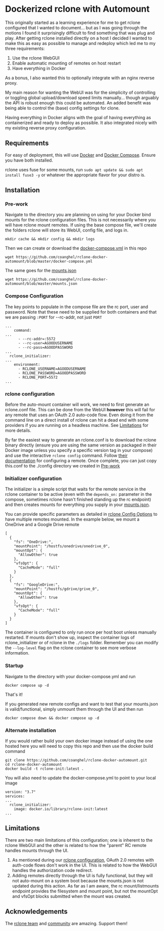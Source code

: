 # Dockerized rclone with Automount

This originally started as a learning experience for me to get rclone configured that I wanted to document... but as I was going through the motions I found it surprisingly difficult to find something that was plug and play. After getting rclone installed directly on a host I decided I wanted to make this as easy as possible to manage and redeploy which led me to my three requirements:

1. Use the rclone WebGUI
2. Enable automatic mounting of remotes on host restart
3. Have everything in Docker

As a bonus, I also wanted this to optionally integrate with an nginx reverse proxy.

My main reason for wanting the WebUI was for the simplicity of controlling or toggling global upload/download speed limits manually... though arguably the API is robust enough this could be automated. An added benefit was being able to control the (base) config settings for clone.

Having everything in Docker aligns with the goal of having everything as containerized and ready to deploy as possible. It also integrated nicely with my existing reverse proxy configuration.

## Requirements

For easy of deployment, this will use [Docker](https://docs.docker.com/engine/install/) and [Docker Compose](https://docs.docker.com/compose/install/). Ensure you have both installed.

rclone uses fuse for some mounts, run `sudo apt update && sudo apt install fuse3 -y` or whatever the appropriate flavor for your distro is.

## Installation

### Pre-work

Navigate to the directory you are planning on using for your Docker bind mounts for the rclone configuration files. This is not necessarily where you will have rclone mount remotes. If using the base compose file, we'll create the folders rclone will store its WebUI, config file, and logs in.

```
mkdir cache && mkdir config && mkdir logs
```

Then we can create or download the [docker-compose.yml](docker-compose.yml) in this repo

```
wget https://github.com/coanghel/rclone-docker-automount/blob/master/docker-compose.yml
```

The same goes for the [mounts.json](mounts.json)

```
wget https://github.com/coanghel/rclone-docker-automount/blob/master/mounts.json
```

### Compose Configuration

The key points to populate in the compose file are the rc port, user and password. Note that these need to be supplied for both containers and that we are passing `:PORT` for --rc-addr, not just `PORT`

```
...
    command:
...
      - --rc-addr=:5572
      - --rc-user=AGOODUSERNAME
      - --rc-pass=AGOODPASSWORD
...
  rclone_initializer:
...
    environment:
      - RCLONE_USERNAME=AGOODUSERNAME
      - RCLONE_PASSWORD=AGOODPASSWORD
      - RCLONE_PORT=5572
...
```

### rclone configuration

Before the auto-mount container will work, we need to first generate an rclone.conf file. This can be done from the WebUI **however** this will fail for any remote that uses an OAuth 2.0 auto-code flow. Even doing it from the command line on a direct install of rclone can hit a dead end with some providers if you are running on a headless machine. See [Limitations](#Limitations) for more details.

By far the easiest way to generate an rclone.conf is to download the rclone binary directly (ensure you are using the same version as packaged in their Docker image unless you specify a specific version tag in your compose) and use the interactive `rclone config` command. Follow [their documentation](https://rclone.org/commands/rclone_config/) for configuring a remote. Once complete, you can just copy this.conf to the ./config directory we created in [Pre-work](#Pre-work)

### Initializer configuration

The initializer is a simple script that waits for the remote service in the rclone container to be active (even with the `depends_on:` parameter in the compose, sometimes rclone hasn't finished standing up the rc endpoint) and then creates mounts for everything you supply in your [mounts.json](mounts.json).

You can provide specific parameters as detailed in [rclone Config Options](/rclone%20Config%20Options/) to have multiple remotes mounted. In the example below, we mount a OneDrive and a Google Drive remote

```
[
  {
    "fs": "OneDrive:",
    "mountPoint": "/hostfs/onedrive/onedrive_0",
    "mountOpt": {
      "AllowOther": true
    },
    "vfsOpt": {
      "CacheMode": "full"
    }
  },
  {
    "fs": "GoogleDrive:",
    "mountPoint": "/hostfs/gdrive/grive_0",
    "mountOpt": {
      "AllowOther": true
    },
    "vfsOpt": {
      "CacheMode": "full"
    }
  }
]
```

The container is configured to only run once per host boot unless manually restarted. If mounts don't show up, inspect the container logs of rclone_initializer or of rclone in the `./logs` folder. Remember you can modify the `--log-level` flag on the rclone container to see more verbose information.

### Startup

Navigate to the directory with your docker-compose.yml and run

```
docker compose up -d
```

That's it!

If you generated new remote configs and want to test that your mounts.json is valid/functional, simply unmount them through the UI and then run

```
docker compose down && docker compose up -d
```

### Alternate installation

If you would rather build your own docker image instead of using the one hosted here you will need to copy this repo and then use the docker build command

```
git clone https://github.com/coanghel/rclone-docker-automount.git
cd rclone-docker-automount
docker build -t rclone-init:latest .
```

You will also need to update the docker-compose.yml to point to your local image

```
version: "3.7"
services:
...
  rclone_initializer:
    image: docker.io/library/rclone-init:latest
...
```

## Limitations

There are two main limitations of this configuration; one is inherent to the rclone WebGUI and the other is related to how the "parent" RC remote handles mounts through the UI.

1. As mentioned during our [rclone configuration](#rclone-configuration), OAuth 2.0 remotes with auth-code flows don't work in the UI. This is related to how the WebGUI handles the authorization code redirect.
2. Adding remotes directly through the UI is fully functional, but they will not auto-mount on a system boot because the mounts.json is not updated during this action. As far as I am aware, the rc mount/listmounts endpoint provides the filesystem and mount point, but not the mountOpt and vfsOpt blocks submitted when the mount was created.

## Acknowledgements

The [rclone team](https://github.com/rclone) and [community](https://forum.rclone.org/) are amazing. Support them!

